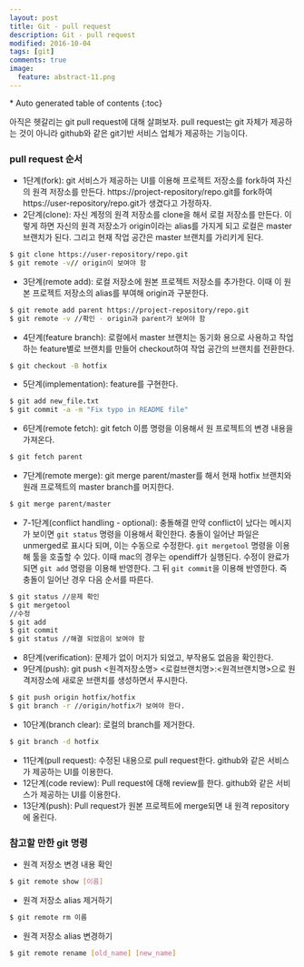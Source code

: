 ```yaml
---
layout: post
title: Git - pull request
description: Git - pull request
modified: 2016-10-04
tags: [git]
comments: true
image:
  feature: abstract-11.png
---
```


<section id="table-of-contents" class="toc">
<div id="drawer" markdown="1">
*  Auto generated table of contents
{:toc}
</div>
</section><!-- /#table-of-contents -->

아직은 헷갈리는 git pull request에 대해 살펴보자. pull request는 git 자체가 제공하는 것이 아니라 github와 같은 git기반 서비스 업체가 제공하는 기능이다.

### pull request 순서

- 1단계(fork): git 서비스가 제공하는 UI를 이용해 프로젝트 저장소를 fork하여 자신의 원격 저장소를 만든다. https://project-repository/repo.git를 fork하여 https://user-repository/repo.git가 생겼다고 가정하자. 
- 2단계(clone): 자신 계정의 원격 저장소를 clone을 해서 로컬 저장소를 만든다. 이렇게 하면 자신의 원격 저장소가 origin이라는 alias를 가지게 되고 로컬은 master 브랜치가 된다. 그리고 현재 작업 공간은 master 브랜치를 가리키게 된다. 

```bash
$ git clone https://user-repository/repo.git
$ git remote -v// origin이 보여야 함
```

- 3단계(remote add): 로컬 저장소에 원본 프로젝트 저장소를 추가한다. 이때 이 원본 프로젝트 저장소의 alias를 부여해 origin과 구분한다. 

```bash
$ git remote add parent https://project-repository/repo.git
$ git remote -v //확인 - origin과 parent가 보여야 함
```

- 4단계(feature branch): 로컬에서 master 브랜치는 동기화 용으로 사용하고 작업하는 feature별로 브랜치를 만들어 checkout하여 작업 공간의 브랜치를 전환한다. 

```bash
$ git checkout -B hotfix
```

- 5단계(implementation): feature를 구현한다. 

```bash
$ git add new_file.txt
$ git commit -a -m "Fix typo in README file"
```

- 6단계(remote fetch): git fetch 이름 명령을 이용해서 원 프로젝트의 변경 내용을 가져온다. 

```bash
$ git fetch parent
```

- 7단계(remote merge): git merge parent/master를 해서 현재 hotfix 브랜치와 원래 프로젝트의 master branch를 머지한다.

```bash
$ git merge parent/master
```

- 7-1단계(conflict handling - optional): 충돌해결 만약 conflict이 났다는 메시지가 보이면 `git status` 명령을 이용해서 확인한다. 충돌이 일어난 파일은 unmerged로 표시다 되며, 이는 수동으로 수정한다. `git mergetool` 명령을 이용해 툴을 호출할 수 있다. 이때 mac의 경우는 opendiff가 실행된다. 수정이 완료가 되면 `git add` 명령을 이용해 반영한다. 그 뒤 `git commit`을 이용해 반영한다. 즉 충돌이 일어난 경우 다음 순서를 따른다. 

```bash
$ git status //문제 확인
$ git mergetool
//수정
$ git add
$ git commit
$ git status //해결 되었음이 보여야 함
```

- 8단계(verification): 문제가 없이 머지가 되었고, 부작용도 없음을 확인한다. 
- 9단계(push): git push <원격저장소명> <로컬브랜치명>:<원격브랜치명>으로 원격저장소에 새로운 브랜치를 생성하면서 푸시한다. 

```bash
$ git push origin hotfix/hotfix
$ git branch -r //origin/hotfix가 보여야 한다. 
```

- 10단계(branch clear): 로컬의 branch를 제거한다. 

```bash
$ git branch -d hotfix
```

- 11단계(pull request): 수정된 내용으로 pull request한다. github와 같은 서비스가 제공하는 UI를 이용한다. 
- 12단계(code review): Pull request에 대해 review를 한다. github와 같은 서비스가 제공하는 UI를 이용한다. 
- 13단계(push): Pull request가 원본 프로젝트에 merge되면 내 원격 repository에 올린다. 

### 참고할 만한 git 명령

- 원격 저장소 변경 내용 확인

```bash
$ git remote show [이름]
```

- 원격 저장소 alias 제거하기 

```bash
$ git remote rm 이름
```

- 원격 저장소 alias 변경하기 

```bash
$ git remote rename [old_name] [new_name]
```
